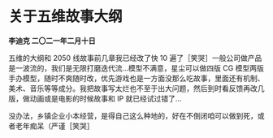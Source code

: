 # 关于五维故事大纲
**李迪克	二〇二一年二月十日**

五维的大纲和 2050 线故事前几章我已经改了快 10 遍了［笑哭］一般公司做产品是一波流的，我们是无限打磨迭代流…模型不满意，星尘可以做四版 CG 模型两版手办模型，随时不爽随时改，优先游戏也是一方面没那么吃故事，里面还有机制、美术、音乐等等成分。我把故事写太烂也不至于出大问题，然后到时看反馈再改几版，做动画或是电影的时候故事和 IP 就已经试过错了…

没办法，乡镇企业小本经营，是得自己这么种地的，好在不倒闭咱可以做到死，或者老年痴呆（严谨［笑哭］
